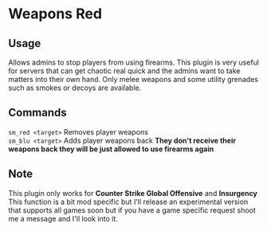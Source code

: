 # Weapons Red  

## Usage  

Allows admins to stop players from using firearms. This plugin is very useful for servers that can get chaotic real quick and the admins want to take matters into their own hand. Only melee weapons and some utility grenades such as smokes or decoys are available.  

## Commands  

`sm_red <target>` Removes player weapons  
`sm_blu <target>` Adds player weapons back **They don't receive their weapons back they will be just allowed to use firearms again**

## Note  

This plugin only works for **Counter Strike Global Offensive** and **Insurgency**  
This function is a bit mod specific but I'll release an experimental version that supports all games soon but if you have a game specific request shoot me a message and I'll look into it.  
